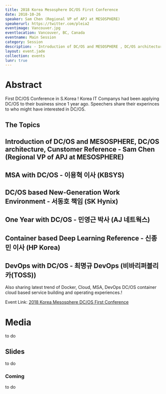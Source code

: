 ```yaml
---
title: 2018 Korea Mesosphere DC/OS First Conference
date: 2018-10-26
speaker: Sam Chen (Regional VP of APJ at MESOSPHERE)
speakerurl: https://twitter.com/pleia2
eventimage: Vancouver.jpg
eventlocation: Vancouver, BC, Canada
eventname: Main Session
category: Session
description: - Introduction of DC/OS and MESOSPHERE , DC/OS architecture and best practices , Customer Reference
layout: event.jade
collection: events
lunr: true
---
```


# Abstract
First DC/OS Conference in S.Korea !
Korea IT Companys had been applying DC/OS to their business since 1 year ago.
Speechers share their experinces to who might have interested in DC/OS.

## The Topics
## Introduction of DC/OS and MESOSPHERE, DC/OS architecture, Cunstomer Reference - Sam Chen (Regional VP of APJ at MESOSPHERE)
## MSA with DC/OS - 이용혁 이사 (KBSYS)
## DC/OS based New-Generation Work Environment - 서동호 책임 (SK Hynix)
## One Year with DC/OS - 민영근 박사 (AJ 네트웍스)
## Container based Deep Learning Reference - 신종민 이사 (HP Korea)
## DevOps with DC/OS - 최명규 DevOps (비바리퍼블리카(TOSS))

Also sharing latest trend of Docker, Cloud, MSA, DevOps
DC/OS container cloud based service building and operating experiences.!

Event Link: <a href="http://www.dcos.or.kr/conference-2018.html">2018 Korea Mesosphere DC/OS First Conference</a>

# Media
to do
## Slides
to do

### Coming
to do
